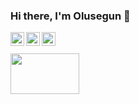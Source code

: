### Hi there, I'm Olusegun 👋 

<a href="https://www.linkedin.com/in/olusegun-olayinka/">
  <img align="left" alt="Olusegun's LinkdeIn" width="22px" src="https://cdn.jsdelivr.net/npm/simple-icons@v3/icons/linkedin.svg" />
</a>
<a href="https://twitter.com/olusegun_os">
  <img align="left" alt="Olusegun's Twitter" width="22px" src="https://cdn.jsdelivr.net/npm/simple-icons@v3/icons/twitter.svg" />
</a>
<a href="mailto:olayinkasegunsolo@gmail.com">
  <img align="left" alt="Olusegun's email" width="22px" src="https://cdn.jsdelivr.net/npm/simple-icons@v3/icons/gmail.svg" />
</a>

<br />
<br />

<img src="https://media.giphy.com/media/L1R1tvI9svkIWwpVYr/giphy.gif" width="110px" height="65px" style="position:absolute" />
<!--

Here are some ideas to get you started:

- 🔭 I’m currently working on ...
- 🌱 I’m currently learning ...
- 👯 I’m looking to collaborate on ...
- 🤔 I’m looking for help with ...
- 💬 Ask me about ...

- 😄 Pronouns: ...
- ⚡ Fun fact: ...
-->
